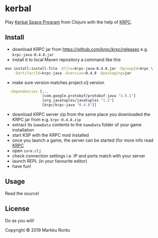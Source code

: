 # kerbal

Play [Kerbal Space Program](https://www.kerbalspaceprogram.com/) from Clojure with the help of [KRPC](https://github.com/krpc/krpc).

## Install

- download KRPC jar from https://github.com/krpc/krpc/releases e.g. `krpc-java-0.4.8.jar`
- install it to local Maven repository a command like this

```sh
mvn install:install-file -Dfile=krpc-java-0.4.8.jar -DgroupId=krpc \
    -DartifactId=krpc-java -Dversion=0.4.8 -Dpackaging=jar
```
- make sure version matches project.clj version
```clj
  :dependencies [...
                 [com.google.protobuf/protobuf-java "3.6.1"]
                 [org.javatuples/javatuples "1.2"]
                 [krpc/krpc-java "0.4.8"]]
```
- download KRPC server zip from the same place you downloaded the KRPC jar from e.g. `krpc-0.4.8.zip`
- extract its `GameData` contents to the `GameData` folder of your game installation 
- start KSP with the KRPC mod installed
- once you launch a game, the server can be started (for more info read [KRPC](https://krpc.github.io/krpc/getting-started.html)
- open `core.clj`
- check connection settings i.e. IP and ports match with your server
- launch REPL (in your favourite editor)
- have fun!

## Usage

Read the source!

## License

Do as you will!

Copyright © 2019 Markku Rontu

